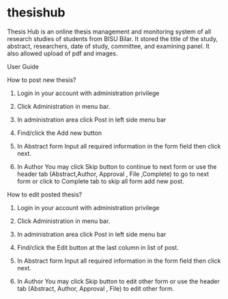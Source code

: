 # thesishub
Thesis Hub is an online thesis management and monitoring system of all research studies of students from BISU Bilar. It stored the title of the study, abstract, researchers, date of study, committee, and examining panel. It also allowed upload of pdf and images.
<br>

User Guide

How to post new thesis?

1. Login in your account with administration privilege

2. Click Administration in menu bar.

3. In administration area click Post in left side menu bar

4. Find/click the Add new button

5. In Abstract form Input all required information in the form field then click next.

6. In Author You may click Skip  button to continue to next form or use the header tab (Abstract,Author, Approval , File ,Complete)  to go to next form or click to Complete tab to skip all form add new post.



How to edit posted thesis?

1. Login in your account with administration privilege

2. Click Administration in menu bar. 

3. In administration area click Post in left side menu bar 

4. Find/click the Edit  button at the last column in list of post.

5. In Abstract form Input all required information in the form field then click next. 

6. In Author You may click Skip button to edit other form or use the header tab (Abstract, Author, Approval , File) to edit other form.
